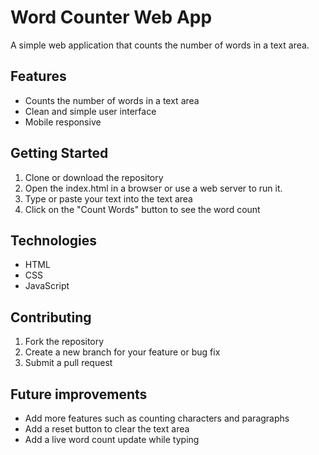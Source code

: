 <h1>Word Counter Web App</h1>
<p>A simple web application that counts the number of words in a text area.</p>

<h2>Features</h2>
<ul>
  <li>Counts the number of words in a text area</li>
  <li>Clean and simple user interface</li>
  <li>Mobile responsive</li>
</ul>

<h2>Getting Started</h2>
<ol>
  <li>Clone or download the repository</li>
  <li>Open the index.html in a browser or use a web server to run it.</li>
  <li>Type or paste your text into the text area</li>
  <li>Click on the "Count Words" button to see the word count</li>
</ol>

<h2>Technologies</h2>
<ul>
  <li>HTML</li>
  <li>CSS</li>
  <li>JavaScript</li>
</ul>

<h2>Contributing</h2>
<ol>
  <li>Fork the repository</li>
  <li>Create a new branch for your feature or bug fix</li>
  <li>Submit a pull request</li>
</ol>

<h2>Future improvements</h2>
<ul>
  <li>Add more features such as counting characters and paragraphs</li>
  <li>Add a reset button to clear the text area</li>
  <li>Add a live word count update while typing</li>
</ul>
